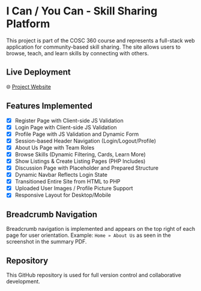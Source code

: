 
# I Can / You Can - Skill Sharing Platform

This project is part of the COSC 360 course and represents a full-stack web application for community-based skill sharing. The site allows users to browse, teach, and learn skills by connecting with others.

## Live Deployment
🌐 [Project Website](https://cosc360.ok.ubc.ca/ka199967/COSC360_MyFavoriteStudents/index.php)

## Features Implemented

- [x] Register Page with Client-side JS Validation
- [x] Login Page with Client-side JS Validation
- [x] Profile Page with JS Validation and Dynamic Form
- [x] Session-based Header Navigation (Login/Logout/Profile)
- [x] About Us Page with Team Roles
- [x] Browse Skills (Dynamic Filtering, Cards, Learn More)
- [x] Show Listings & Create Listing Pages (PHP Includes)
- [x] Discussion Page with Placeholder and Prepared Structure
- [x] Dynamic Navbar Reflects Login State
- [x] Transitioned Entire Site from HTML to PHP
- [x] Uploaded User Images / Profile Picture Support
- [x] Responsive Layout for Desktop/Mobile

## Breadcrumb Navigation
Breadcrumb navigation is implemented and appears on the top right of each page for user orientation.
Example: `Home » About Us` as seen in the screenshot in the summary PDF.

## Repository
This GitHub repository is used for full version control and collaborative development.
